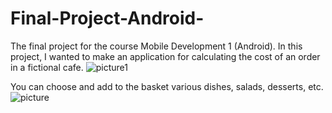 # Final-Project-Android-
The final project for the course Mobile Development 1 (Android). In this project, I wanted to make an application for calculating the cost of an order in a fictional cafe.
![picture1](https://user-images.githubusercontent.com/82952061/145724027-ad57b043-16d8-4fbe-a0ab-5ad1569ba34c.png)

You can choose and add to the basket various dishes, salads, desserts, etc.
![picture](https://user-images.githubusercontent.com/82952061/145724038-a8cf4e65-b203-4a59-82d2-edaa5487956c.png)
